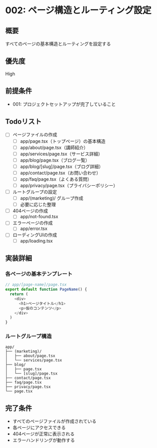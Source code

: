 # 002: ページ構造とルーティング設定

## 概要
すべてのページの基本構造とルーティングを設定する

## 優先度
High

## 前提条件
- 001: プロジェクトセットアップが完了していること

## Todoリスト
- [ ] ページファイルの作成
  - [ ] app/page.tsx（トップページ）の基本構造
  - [ ] app/about/page.tsx（講師紹介）
  - [ ] app/services/page.tsx（サービス詳細）
  - [ ] app/blog/page.tsx（ブログ一覧）
  - [ ] app/blog/[slug]/page.tsx（ブログ詳細）
  - [ ] app/contact/page.tsx（お問い合わせ）
  - [ ] app/faq/page.tsx（よくある質問）
  - [ ] app/privacy/page.tsx（プライバシーポリシー）
- [ ] ルートグループの設定
  - [ ] app/(marketing)/ グループ作成
  - [ ] 必要に応じた整理
- [ ] 404ページの作成
  - [ ] app/not-found.tsx
- [ ] エラーページの作成
  - [ ] app/error.tsx
- [ ] ローディングUIの作成
  - [ ] app/loading.tsx

## 実装詳細
### 各ページの基本テンプレート
```typescript
// app/[page-name]/page.tsx
export default function PageName() {
  return (
    <div>
      <h1>ページタイトル</h1>
      <p>仮のコンテンツ</p>
    </div>
  )
}
```

### ルートグループ構造
```
app/
├── (marketing)/
│   ├── about/page.tsx
│   └── services/page.tsx
├── blog/
│   ├── page.tsx
│   └── [slug]/page.tsx
├── contact/page.tsx
├── faq/page.tsx
├── privacy/page.tsx
└── page.tsx
```

## 完了条件
- すべてのページファイルが作成されている
- 各ページにアクセスできる
- 404ページが正常に表示される
- エラーハンドリングが動作する